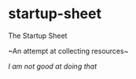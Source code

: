 # startup-sheet
The Startup Sheet

~An attempt at collecting resources~

*I am not good at doing that*
